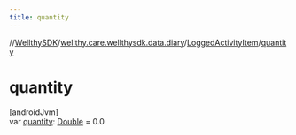 ```yaml
---
title: quantity
---
```

//[WellthySDK](../../../index.html)/[wellthy.care.wellthysdk.data.diary](../index.html)/[LoggedActivityItem](index.html)/[quantity](quantity.html)



# quantity



[androidJvm]\
var [quantity](quantity.html): [Double](https://kotlinlang.org/api/latest/jvm/stdlib/kotlin/-double/index.html) = 0.0




